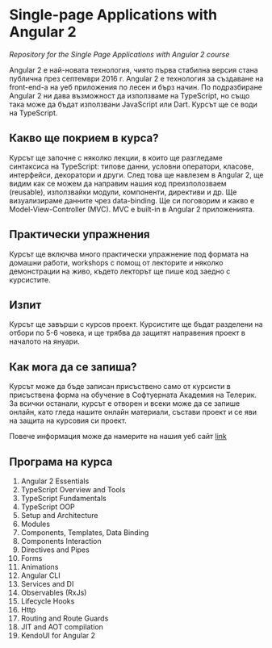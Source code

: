 # Single-page Applications with Angular 2
_Repository for the Single Page Applications with Angular 2 course_

Angular 2 е най-новата технология, чиято първа стабилна версия стана публична през септември 2016 г. Angular 2 е технология за създаване на front-end-а на уеб приложения по лесен и бърз начин. По подразбиране Angular 2 ни дава възможност да използваме на TypeScript, но също така може да бъдат използвани JavaScript или Dart. Курсът ще се води на TypeScript.

##  Какво ще покрием в курса?

Курсът ще започне с няколко лекции, в които ще разгледаме синтаксиса на TypeScript: типове данни, условни оператори, класове, интерфейси, декоратори и други.
След това ще навлезем в Angular 2, ще видим как се можем да направим нашия код преизполозваем (reusable), използвайки модули, компоненти, директиви и др. Ще визуализираме данните чрез data-binding. Ще си поговорим и какво е Model-View-Controller (MVC). MVC е built-in в Angular 2 приложенията.

##  Практически упражнения

Курсът ще включва много практически упражнение под формата на домашни работи, workshops с помощ от лекторите и няколко демонстрации на живо, където лекторът ще пише код заедно с курсистите.

##  Изпит

Курсът ще завърши с курсов проект. Курсистите ще бъдат разделени на отбори по 5-6 човека, и ще трябва да защитят направения проект в началото на януари.

##  Как мога да се запиша?

Курсът може да бъде записан присъствено само от курсисти в присъствена форма на обучение в Софтуерната Академия на Телерик. За всички останали, курсът е отворен и всеки може да се запише онлайн, като гледа нашите онлайн материали, състави проект и се яви на защита на курсовия си проект.

Повече информация може да намерите на нашия уеб сайт [link](http://academy.telerik.com) 

## Програма на курса

01. Angular 2 Essentials
02. TypeScript Overview and Tools
03. TypeScript Fundamentals
04. TypeScript OOP
05. Setup and Architecture
06. Modules
07. Components, Templates, Data Binding
08. Components Interaction
09. Directives and Pipes
10. Forms
11. Animations
12. Angular CLI
13. Services and DI
14. Observables (RxJs)
15. Lifecycle Hooks
16. Http
17. Routing and Route Guards
18. JIT and AOT compilation
19. KendoUI for Angular 2